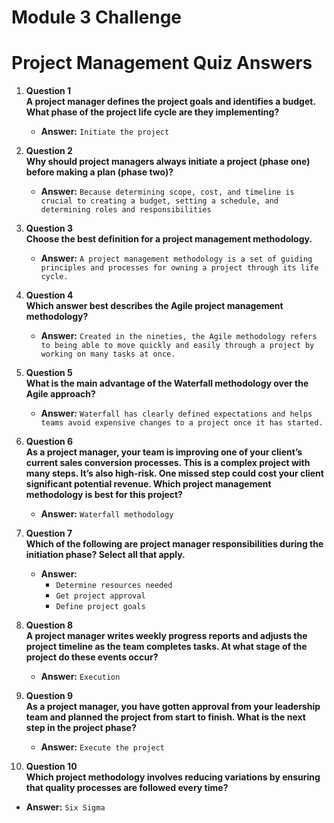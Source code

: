 # Module 3 Challenge


# Project Management Quiz Answers

1. **Question 1**  
   **A project manager defines the project goals and identifies a budget. What phase of the project life cycle are they implementing?**  
   - **Answer:** `Initiate the project`

2. **Question 2**  
   **Why should project managers always initiate a project (phase one) before making a plan (phase two)?**  
   - **Answer:** `Because determining scope, cost, and timeline is crucial to creating a budget, setting a schedule, and determining roles and responsibilities`

3. **Question 3**  
   **Choose the best definition for a project management methodology.**  
   - **Answer:** `A project management methodology is a set of guiding principles and processes for owning a project through its life cycle.`

4. **Question 4**  
   **Which answer best describes the Agile project management methodology?**  
   - **Answer:** `Created in the nineties, the Agile methodology refers to being able to move quickly and easily through a project by working on many tasks at once.`

5. **Question 5**  
   **What is the main advantage of the Waterfall methodology over the Agile approach?**  
   - **Answer:** `Waterfall has clearly defined expectations and helps teams avoid expensive changes to a project once it has started.`

6. **Question 6**  
   **As a project manager, your team is improving one of your client’s current sales conversion processes. This is a complex project with many steps. It’s also high-risk. One missed step could cost your client significant potential revenue. Which project management methodology is best for this project?**  
   - **Answer:** `Waterfall methodology`

7. **Question 7**  
   **Which of the following are project manager responsibilities during the initiation phase? Select all that apply.**  
   - **Answer:**  
     - `Determine resources needed`  
     - `Get project approval`  
     - `Define project goals`

8. **Question 8**  
   **A project manager writes weekly progress reports and adjusts the project timeline as the team completes tasks. At what stage of the project do these events occur?**  
   - **Answer:** `Execution`

9. **Question 9**  
   **As a project manager, you have gotten approval from your leadership team and planned the project from start to finish. What is the next step in the project phase?**  
   - **Answer:** `Execute the project`

10. **Question 10**  
   **Which project methodology involves reducing variations by ensuring that quality processes are followed every time?**  
   - **Answer:** `Six Sigma`
